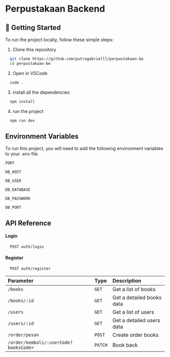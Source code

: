 # Perpustakaan Backend


## 📌 Getting Started

To run the project locally, follow these simple steps:

1. Clone this repository
```sh
  git clone https://github.com/putragabrielll/perpustakaan-be
  cd perpustakaan-be
```

2. Open in VSCode
```sh
  code .
```

3. install all the dependencies
```sh
  npm install
```

4. run the project
```sh
  npm run dev
```


## Environment Variables

To run this project, you will need to add the following environment variables to your .env file

`PORT`

`DB_HOST`

`DB_USER`

`DB_DATABASE`

`DB_PASSWORD`

`DB_PORT`

## API Reference

#### Login

```http
  POST auth/login
```
#### Register

```http
  POST auth/register
```

| Parameter | Type     | Description                |
| :-------- | :------- | :------------------------- |
| `/books` | `GET` | Get a list of books |
| `/books/:id` | `GET` | Get a detailed books data |
| `/users` | `GET` | Get a list of users |
| `/users/:id` | `GET` | Get a detailed users data |
| `/order/pesan` | `POST` | Create order books |
| `/order/kembali/:userCode?booksCode=` | `PATCH` | Book back |